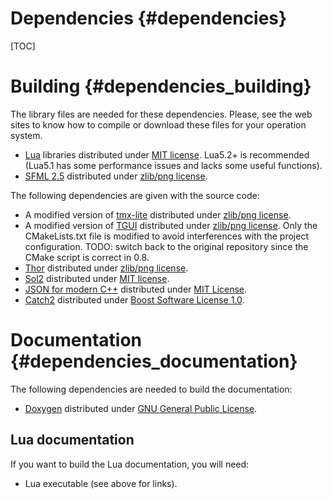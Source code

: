 Dependencies {#dependencies}
====
[TOC]

# Building {#dependencies_building}
The library files are needed for these dependencies. Please, see the web sites to know how to compile or download these files for your operation system.
  - [Lua](http://www.lua.org/) libraries distributed under [MIT license](https://opensource.org/licenses/mit-license.html). Lua5.2+ is recommended (Lua5.1 has some performance issues and lacks some useful functions).
  - [SFML 2.5](https://www.sfml-dev.org/) distributed under [zlib/png license](https://opensource.org/licenses/Zlib).

The following dependencies are given with the source code:
  - A modified version of [tmx-lite](https://github.com/fallahn/tmxlite) distributed under [zlib/png license](https://opensource.org/licenses/Zlib).
  - A modified version of [TGUI](https://tgui.eu/) distributed under [zlib/png license](https://opensource.org/licenses/Zlib). Only the CMakeLists.txt file is modified to avoid interferences with the project configuration. TODO: switch back to the original repository since the CMake script is correct in 0.8.
  - [Thor](http://www.bromeon.ch/libraries/thor/) distributed under [zlib/png license](https://opensource.org/licenses/Zlib).
  - [Sol2](https://github.com/ThePhD/sol2) distributed under [MIT license](https://opensource.org/licenses/mit-license.html).
  - [JSON for modern C++](https://github.com/nlohmann/json) distributed under [MIT License](https://opensource.org/licenses/mit-license.html).
  - [Catch2](https://github.com/catchorg/Catch2) distributed under [Boost Software License 1.0](https://opensource.org/licenses/BSL-1.0).

# Documentation {#dependencies_documentation}
The following dependencies are needed to build the documentation:
  - [Doxygen](http://www.stack.nl/~dimitri/doxygen/index.html) distributed under [GNU General Public License](https://opensource.org/licenses/GPL-2.0).

## Lua documentation
If you want to build the Lua documentation, you will need:
  - Lua executable (see above for links).
